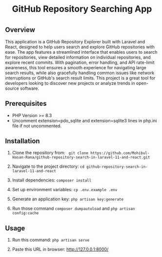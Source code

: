 <h1 align="center">GitHub Repository Searching App<h1>



## Overview

This application is a GitHub Repository Explorer built with Laravel and React, designed to help users search and explore GitHub repositories with ease. The app features a streamlined interface that enables users to search for repositories, view detailed information on individual repositories, and explore recent commits. With pagination, error handling, and API rate-limit awareness, this tool ensures a smooth experience for navigating large search results, while also gracefully handling common issues like network interruptions or GitHub's search result limits. This project is a great tool for developers looking to discover new projects or analyze trends in open-source software.



## Prerequisites
- PHP Version >= 8.3
- Uncomment extension=pdo_sqlite and extension=sqlite3 lines in php.ini file if not uncommented.

## Installation
 1. Clone the repository from: ``` git clone https://github.com/Mohibul-Hasan-Rana/github-repository-search-in-laravel-11-and-react.git```

 2. Navigate to the project directory: ```cd github-repository-search-in-laravel-11-and-react```

 3. Install dependencies: ```composer install```

 4. Set up environment variables: ```cp .env.example .env```

 5. Generate an application key: ```php artisan key:generate```

 6. Run those command ```composer dumpautoload``` and ```php artisan config:cache```

 ## Usage 

 1. Run this command: ```php artisan serve```

 2. Paste this URL in browser: http://127.0.0.1:8000/ 

